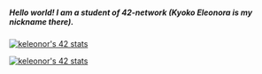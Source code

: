 ##### Hello world! I am a student of 42-network (Kyoko Eleonora is my nickname there).

[![keleonor's 42 stats](https://badge42.vercel.app/api/v2/cl251t6um005909l7xx9gsd9t/stats?cursusId=9&coalitionId=piscine)](https://github.com/JaeSeoKim/badge42)

[![keleonor's 42 stats](https://badge42.vercel.app/api/v2/cl251t6um005909l7xx9gsd9t/stats?cursusId=21&coalitionId=102)](https://github.com/JaeSeoKim/badge42)







